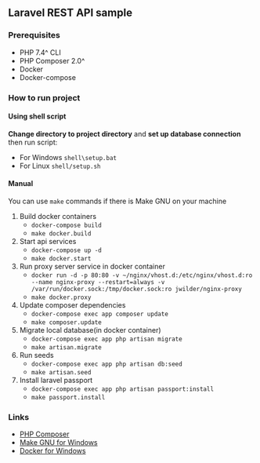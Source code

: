 ## Laravel REST API sample

### Prerequisites
- PHP 7.4^ CLI
- PHP Composer 2.0^
- Docker
- Docker-compose

### How to run project

#### Using shell script
**Change directory to project directory** and **set up database connection** then run script:
 - For Windows `shell\setup.bat`
 - For Linux `shell/setup.sh`

#### Manual
You can use `make` commands if there is Make GNU on your machine

1. Build docker containers
    - `docker-compose build`
    - `make docker.build`
2. Start api services
    - `docker-compose up -d`
    - `make docker.start`
3. Run proxy server service in docker container
    - `docker run -d -p 80:80 -v ~/nginx/vhost.d:/etc/nginx/vhost.d:ro --name nginx-proxy --restart=always -v /var/run/docker.sock:/tmp/docker.sock:ro jwilder/nginx-proxy`
    - `make docker.proxy`
4. Update composer dependencies
    - `docker-compose exec app composer update`
    - `make composer.update`
5. Migrate local database(in docker container)
    - `docker-compose exec app php artisan migrate`
    - `make artisan.migrate`
6. Run seeds
    - `docker-compose exec app php artisan db:seed`
    - `make artisan.seed`
7. Install laravel passport
    - `docker-compose exec app php artisan passport:install`
    - `make passport.install`

### Links
 - [PHP Composer](https://getcomposer.org/download/)
 - [Make GNU for Windows](http://gnuwin32.sourceforge.net/packages/make.htm)
 - [Docker for Windows](https://docs.docker.com/docker-for-windows/install/)
